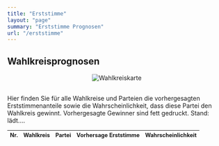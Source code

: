 ```yaml
---
title: "Erststimme"
layout: "page"
summary: "Erststimme Prognosen"
url: "/erststimme"
---
```



## Wahlkreisprognosen

<div style="margin-bottom: 30px; text-align: center;">
    <img id="districtMap" src="http://polsci.uni-wh.de:8073/figure_districts" alt="Wahlkreiskarte" style="max-width: 70%; height: auto;">
</div>

Hier finden Sie für alle Wahlkreise und Parteien die vorhergesagten Erststimmenanteile sowie die Wahrscheinlichkeit, dass diese Partei den Wahlkreis gewinnt. Vorhergesagte Gewinner sind fett gedruckt. Stand: <span id="forecast-values">lädt...</span>.


<table id="forecastTable" class="display" cellspacing="0" width="100%">
  <thead>
    <tr>
      <th>Nr.</th>
      <th>Wahlkreis</th>
      <th>Partei</th>
            <th>Vorhersage Erststimme</th>
      <th>Wahrscheinlichkeit</th>
    </tr>
  </thead>
  <tbody>
    <!-- Data will be dynamically inserted here -->
  </tbody>
</table>




<!-- Include jQuery and DataTables library -->
<script src="https://code.jquery.com/jquery-3.5.1.min.js"></script>
<script type="text/javascript" charset="utf8" src="https://cdn.datatables.net/1.10.21/js/jquery.dataTables.min.js"></script>

<!-- Add custom CSS for the search field and pagination -->
<style>
  .dataTables_filter input {
    background-color: #f5f5f5;
    border: 1px solid #ddd;
    border-radius: 4px;
    padding: 6px 12px;
    margin-left: 8px;
  }
  
  .dataTables_filter input:focus {
    background-color: #fff;
    border-color: #aaa;
    outline: none;
    box-shadow: 0 0 3px rgba(0,0,0,0.1);
  }

  /* Table text size */
  #forecastTable {
    font-size: 0.9em;
  }

  /* Responsive font size */
  @media screen and (max-width: 768px) {
    #forecastTable {
      font-size: 0.75em;
    }
    
    .dataTables_filter input,
    .dataTables_length select,
    .dataTables_info,
    .dataTables_paginate {
      font-size: 0.85em;
    }
  }

  /* Pagination styling */
  .dataTables_paginate {
    margin-top: 15px;
    padding-top: 10px;
  }

  .dataTables_paginate .paginate_button {
    padding: 5px 12px;
    margin: 0 4px;
    border: 1px solid #ddd;
    border-radius: 4px;
    cursor: pointer;
  }

  .dataTables_paginate .paginate_button:hover {
    background-color: #f5f5f5;
  }

  .dataTables_paginate .paginate_button.current {
    background-color: #f0f0f0;
    border-color: #aaa;
  }
</style>

<!-- Initialize DataTable and fetch data from the API -->
<script>
    function refreshMap() {
        const map = document.getElementById('districtMap');
        map.src = 'http://polsci.uni-wh.de:8073/figure_districts?' + new Date().getTime();
    }

    // Add map refresh to the existing fetchForecast function
    function fetchForecast() {
        fetch("http://polsci.uni-wh.de:8073/forecast")
            .then(response => response.json())
            .then(data => {
                fetch("http://polsci.uni-wh.de:8073/last_updated")
                    .then(response => response.json())
                    .then(lastUpdatedData => {
                        const lastUpdated = new Date(lastUpdatedData.last_updated);
                        const formattedDate = formatDateToGerman(lastUpdated);
                        document.getElementById('forecast-values').textContent = formattedDate;
                        refreshMap(); // Refresh the map when date is updated
                    })
                    .catch(err => console.error('Fehler beim Laden des Datums:', err));
            })
            .catch(err => console.error('Fehler beim Laden der Prognose:', err));
    }

    // Function to format date to German format
    function formatDateToGerman(date) {
        const months = [
            "Januar", "Februar", "März", "April", "Mai", "Juni", 
            "Juli", "August", "September", "Oktober", "November", "Dezember"
        ];
        const day = date.getDate();
        const month = months[date.getMonth()];
        const year = date.getFullYear();
        return `${day}. ${month} ${year}`;
    }

    // Call fetchForecast when page loads
    window.onload = function() {
        console.log('Page loaded');
        fetchForecast();
    };

    // Fetch data from the API
    fetch("http://polsci.uni-wh.de:8073/forecast_districts")
        .then(response => response.json())
        .then(data => {
            // Insert rows into the table
            const tableBody = document.querySelector("#forecastTable tbody");
            data.forEach(item => {
                const row = document.createElement("tr");
                
                // Add font-weight: bold style if winner is 1
                if (item.winner === 1) {
                    row.style.fontWeight = 'bold';
                }

                // Create table cells
                row.innerHTML = `
                    <td>${item.wkr}</td>
                    <td>${item.wkr} - ${item.wkr_name}</td>
                    <td>${item.partei}</td>
                    <td>${item.value}%</td>
                    <td>${(item.probability)}%</td>
                `;

                // Append row to table
                tableBody.appendChild(row);
            });

            // Initialize DataTable with German language and column visibility
            $('#forecastTable').DataTable({
                order: [[0, 'asc']], // Sort by first column ascending
                columnDefs: [
                    {
                        targets: [0], // Target first column
                        visible: false // Hide it
                    }
                ],
                language: {
                    "lengthMenu": "Zeige _MENU_ Einträge",
                    "zeroRecords": "Keine Einträge gefunden",
                    "info": "Zeige Seite _PAGE_ von _PAGES_",
                    "infoEmpty": "Keine Einträge verfügbar",
                    "infoFiltered": "(gefiltert von _MAX_ Einträgen)",
                    "search": "Suche:",
                    "paginate": {
                        "first": "Erste",
                        "last": "Letzte",
                        "next": ">",
                        "previous": "<"
                    }
                }
            });
        })
        .catch(error => console.error('Error fetching data:', error));
</script>